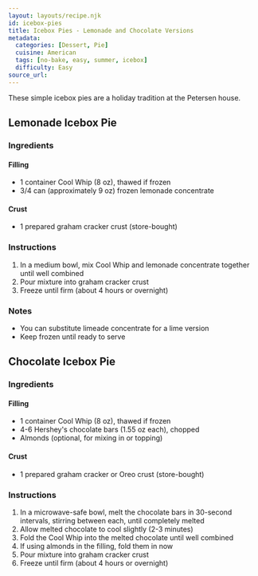 ```yaml
---
layout: layouts/recipe.njk
id: icebox-pies
title: Icebox Pies - Lemonade and Chocolate Versions
metadata:
  categories: [Dessert, Pie]
  cuisine: American
  tags: [no-bake, easy, summer, icebox]
  difficulty: Easy
source_url: 
---
```



These simple icebox pies are a holiday tradition at the Petersen house. 

## Lemonade Icebox Pie

### Ingredients

#### Filling
- 1 container Cool Whip (8 oz), thawed if frozen
- 3/4 can (approximately 9 oz) frozen lemonade concentrate


#### Crust
- 1 prepared graham cracker crust (store-bought)

### Instructions

1. In a medium bowl, mix Cool Whip and lemonade concentrate together until well combined
2. Pour mixture into graham cracker crust
3. Freeze until firm (about 4 hours or overnight)


### Notes
- You can substitute limeade concentrate for a lime version
- Keep frozen until ready to serve

## Chocolate Icebox Pie

### Ingredients

#### Filling
- 1 container Cool Whip (8 oz), thawed if frozen
- 4-6 Hershey's chocolate bars (1.55 oz each), chopped
- Almonds (optional, for mixing in or topping)

#### Crust
- 1 prepared graham cracker or Oreo crust (store-bought)

### Instructions

1. In a microwave-safe bowl, melt the chocolate bars in 30-second intervals, stirring between each, until completely melted
2. Allow melted chocolate to cool slightly (2-3 minutes)
3. Fold the Cool Whip into the melted chocolate until well combined
4. If using almonds in the filling, fold them in now
5. Pour mixture into graham cracker crust
6. Freeze until firm (about 4 hours or overnight)



